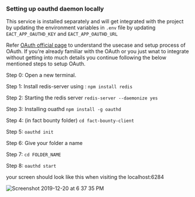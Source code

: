 ### Setting up oauthd daemon locally

This service is installed separately and will get integrated with the project by updating the environment variables in `.env` file by updating `EACT_APP_OAUTHD_KEY` and `EACT_APP_OAUTHD_URL`

Refer [OAuth official page](https://oauth.net/getting-started/) to understand the usecase and setup process of OAuth.
If you're already familiar with the OAuth or you just wnat to integrate without getting into much details you continue following the below mentioned steps to setup OAuth.

Step 0: Open a new terminal.

Step 1: Install redis-server using :
        `npm install redis`
       
Step 2: Starting the redis server
        `redis-server --daemonize yes`
       
Step 3: Installing ouathd
        `npm install -g oauthd`
        
Step 4: (in fact bounty folder) 
        `cd fact-bounty-client`
        
Step 5: `oauthd init`

Step 6:  Give your folder a name

Step 7: `cd FOLDER_NAME`

Step 8: `oauthd start`

your screen should look like this when visiting the localhost:6284

![Screenshot 2019-12-20 at 6 37 35 PM](https://user-images.githubusercontent.com/39365087/71256790-dde32800-2357-11ea-8741-6197207e4d2b.png)

<br>

